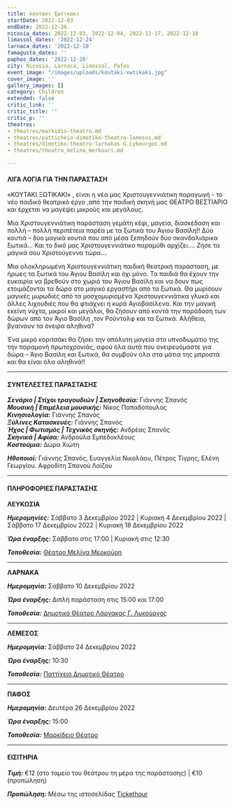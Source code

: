 ```yaml
---
title: κουτακι ξωτικακι
startDate: 2022-12-03
endDate: 2022-12-26
nicosia_dates: 2022-12-03, 2022-12-04, 2022-12-17, 2022-12-18
limassol_dates: '2022-12-24'
larnaca_dates: '2022-12-10'
famagusta_dates: ''
paphos_dates: '2022-12-26'
city: Nicosia, Larnaca, Limassol, Pafos
event_image: "/images/uploads/koutaki-xwtikaki.jpg"
cover_image: ''
gallery_images: []
category: Children
extended: false
critic_link: ''
critic_title: ''
critic_p: ''
theatres:
- theatres/markidio-theatro.md
- theatres/patticheio-dimotiko-theatro-lemesos.md
- theatres/dimotiko-theatro-larnakas-G.Lykourgos.md
- theatres/theatro_melina_merkouri.md

---
```

#### ΛΙΓΑ ΛΟΓΙΑ ΓΙΑ ΤΗΝ ΠΑΡΑΣΤΑΣΗ

«ΚΟΥΤΑΚΙ ΞΩΤΙΚΑΚΙ» , είναι η νέα μας Χριστουγεννιάτικη παραγωγή - το νέο παιδικό θεατρικό έργο ,από την παιδική σκηνή μας ΘΕΑΤΡΟ ΒΕΣΤΙΑΡΙΟ και έρχεται να μαγέψει μικρούς και μεγάλους.

Μια Χριστουγεννιάτικη παράσταση γεμάτη κέφι, μαγεία, διασκέδαση και πολλή – πολλή περιπέτεια παρέα με τα ξωτικά του Άγιου Βασίλη!! Δύο κουτιά – δύο μαγικά κουτιά που από μέσα ξεπηδούν δύο σκανδαλιάρικα ξωτικά... Και το δικό μας Χριστουγεννιάτικο παραμύθι αρχίζει.... Ζήσε τα μαγικά σου Χριστούγεννα τώρα....

Μια ολοκληρωμένη Χριστουγεννιάτικη παιδική θεατρική παράσταση, με ήρωες τα ξωτικά του Άγιου Βασίλη και όχι μόνο. Τα παιδιά θα έχουν την ευκαιρία να βρεθούν στο χωριό του Άγιου Βασίλη και να δουν πως ετοιμάζονται τα δώρα στο μαγικό εργαστήρι από τα ξωτικά. Θα μυρίσουν μαγικές μυρωδιές από τα μοσχομυρισμένα Χριστουγεννιάτικα γλυκά και άλλες λιχουδιές που θα φτιάχνει η κυρά Αγιοβασίλενα. Και την μαγική εκείνη νύχτα, μικροί και μεγάλοι, θα ζήσουν από κοντά την παράδοση των δώρων από τον Άγιο Βασίλη ,τον Ρούντολφ και τα ξωτικά. Αλήθεια, βγαίνουν τα όνειρα αληθινά?

Ένα μικρό κοριτσάκι θα ζήσει την απόλυτη μαγεία στο υπνοδωμάτιο της την παραμονή πρωτοχρονιάς, αφού όλα αυτά που ονειρευόμαστε για δώρα – Άγιο Βασίλη και ξωτικά, θα συμβούν όλα στα μάτια της μπροστά και θα είναι όλα αληθινά!!

***

#### ΣΥΝΤΕΛΕΣΤΕΣ ΠΑΡΑΣΤΑΣΗΣ

**_Σενάριο | Στίχοι τραγουδιών | Σκηνοθεσία:_** Γιάννης Σπανός  
**_Μουσική | Επιμέλεια μουσικής:_** Νίκος Παπαδόπουλος  
**_Κινησιολογία:_** Γιάννης Σπανός  
**_Ξύλινες Κατασκευές:_** Γιάννης Σπανός  
**_Ήχος | Φωτισμός | Τεχνικός σκηνής:_** Ανδρέας Σπανός  
**_Σκηνικά | Αφίσα:_** Ανδρούλα Εμπεδοκλέους  
**_Κοστούμια:_** Δώρα Χιώτη

**_Ηθοποιοί:_** Γιάννης Σπανός, Ευαγγελία Νικολάου, Πέτρος Τίγρης, Ελένη Γεωργίου. Αφροδίτη Σπανού Λοίζου

***

#### ΠΛΗΡΟΦΟΡΙΕΣ ΠΑΡΑΣΤΑΣΗΣ

**ΛΕΥΚΩΣΙΑ**

**_Ημερομηνίες:_** Σάββατο 3 Δεκεμβρίου 2022 | Κυριακή 4 Δεκεμβρίου 2022 | Σάββατο 17 Δεκεμβρίου 2022 | Κυριακή 18 Δεκεμβρίου 2022

**_Ώρα έναρξης:_** Σάββατο στις 17:00 | Κυριακή στις 12:30

**_Τοποθεσία:_** [Θέατρο Μελίνα Μερκούρη](?#map)

***

**ΛΑΡΝΑΚΑ**

**_Ημερομηνία:_** Σάββατο 10 Δεκεμβρίου 2022

**_Ώρα έναρξης:_** Διπλή παράσταση στις 15:00 και 17:00

**_Τοποθεσία:_** [Δημοτικό Θέατρο Λάρνακας Γ. Λυκούργος](?#map)

***

**ΛΕΜΕΣΟΣ**

**_Ημερομηνία:_** Σάββατο 24 Δεκεμβρίου 2022

**_Ώρα έναρξης:_** 10:30

**_Τοποθεσία:_** [Παττίχειο Δημοτικό Θέατρο](?#map)

***

**ΠΑΦΟΣ**

**_Ημερομηνία:_** Δευτέρα 26 Δεκεμβρίου 2022

**_Ώρα έναρξης:_** 15:00

**_Τοποθεσία:_** [Μαρκίδειο Θέατρο](?#map)

***

#### ΕΙΣΙΤΗΡΙΑ

**_Τιμή:_** €12 (στο ταμείο του θεάτρου τη μέρα της παράστασης) | €10 (προπώληση)

**_Προπώληση:_** Μέσω της ιστοσελίδας [Tickethour ](https://shop.tickethour.com/ticketmaster_se_4040.html)